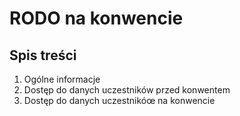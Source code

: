 # RODO na konwencie
## Spis treści
1. Ogólne informacje
1. Dostęp do danych uczestników przed konwentem
1. Dostęp do danych uczestnikóœ na konwencie
